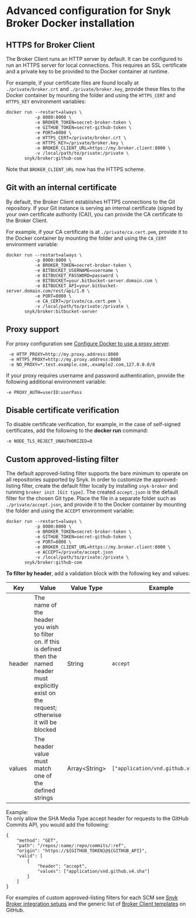# Advanced configuration for Snyk Broker Docker installation

## **HTTPS for Broker Client**

The Broker Client runs an HTTP server by default. It can be configured to run an HTTPS server for local connections. This requires an SSL certificate and a private key to be provided to the Docker container at runtime.

For example, if your certificate files are found locally at `./private/broker.crt` and `./private/broker.key`, provide these files to the Docker container by mounting the folder and using the `HTTPS_CERT` and `HTTPS_KEY` environment variables:

```
docker run --restart=always \
           -p 8000:8000 \
           -e BROKER_TOKEN=secret-broker-token \
           -e GITHUB_TOKEN=secret-github-token \
           -e PORT=8000 \
           -e HTTPS_CERT=/private/broker.crt \
           -e HTTPS_KEY=/private/broker.key \
           -e BROKER_CLIENT_URL=https://my.broker.client:8000 \
           -v /local/path/to/private:/private \
       snyk/broker:github-com
```

Note that `BROKER_CLIENT_URL` now has the HTTPS scheme.

## **Git with an internal certificate**

By default, the Broker Client establishes HTTPS connections to the Git repository. If your Git instance is serving an internal certificate (signed by your own certificate authority (CA)), you can provide the CA certificate to the Broker Client.

For example, if your CA certificate is at `./private/ca.cert.pem`, provide it to the Docker container by mounting the folder and using the `CA_CERT` environment variable:

```
docker run --restart=always \
           -p 8000:8000 \
           -e BROKER_TOKEN=secret-broker-token \
           -e BITBUCKET_USERNAME=username \
           -e BITBUCKET_PASSWORD=password \
           -e BITBUCKET=your.bitbucket-server.domain.com \
           -e BITBUCKET_API=your.bitbucket-server.domain.com/rest/api/1.0 \
           -e PORT=8000 \
           -e CA_CERT=/private/ca.cert.pem \
           -v /local/path/to/private:/private \
       snyk/broker:bitbucket-server
```

## Proxy support

For proxy configuration see [Configure Docker to use a proxy server](https://docs.docker.com/network/proxy/).

```
 -e HTTP_PROXY=http://my.proxy.address:8080
 -e HTTPS_PROXY=http://my.proxy.address:8080
 -e NO_PROXY=*.test.example.com,.example2.com,127.0.0.0/8
```

If your proxy requires username and password authentication, provide the following additional environment variable:

```
-e PROXY_AUTH=userID:userPass
```

## Disable certificate verification

To disable certificate verification, for example, in the case of self-signed certificates, add the following to the **docker run** command:

```
-e NODE_TLS_REJECT_UNAUTHORIZED=0
```

## Custom approved-listing filter

The default approved-listing filter supports the bare minimum to operate on all repositories supported by Snyk. In order to customize the approved-listing filter, create the default filter locally by installing `snyk-broker` and running `broker init [Git type]`. The created `accept.json` is the default filter for the chosen Git type. Place the file in a separate folder such as `./private/accept.json`, and provide it to the Docker container by mounting the folder and using the `ACCEPT` environment variable:

```
docker run --restart=always \
           -p 8000:8000 \
           -e BROKER_TOKEN=secret-broker-token \
           -e GITHUB_TOKEN=secret-github-token \
           -e PORT=8000 \
           -e BROKER_CLIENT_URL=https://my.broker.client:8000 \
           -e ACCEPT=/private/accept.json
           -v /local/path/to/private:/private \
       snyk/broker:github-com
```

**To filter by header**, add a validation block with the following key and values:

| Key    | Value                                                                                                                                                     | Value Type     | Example                             |
| ------ | --------------------------------------------------------------------------------------------------------------------------------------------------------- | -------------- | ----------------------------------- |
| header | The name of the header you wish to filter on. If this is defined then the named header must explicitly exist on the request; otherwise it will be blocked | String         | `accept`                            |
| values | The header value must match one of the defined strings                                                                                                    | Array\<String> | `["application/vnd.github.v4.sha"]` |

Example:\
To only allow the SHA Media Type accept header for requests to the GitHub Commits API, you would add the following:

```
{
    "method": "GET",
    "path": "/repos/:name/:repo/commits/:ref",
    "origin": "https://${GITHUB_TOKEN}@${GITHUB_API}",
    "valid": [
        {
            "header": "accept",
            "values": ["application/vnd.github.v4.sha"]
        }
    ]
}
```

For examples of custom approved-listing filters for each SCM see [Snyk Broker integration setups](../../snyk-broker-set-up-examples/) and the generic list of [Broker Client templates](https://github.com/snyk/broker/tree/master/client-templates) on GitHub.
